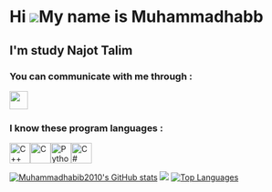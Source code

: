 Hi ![](https://user-images.githubusercontent.com/18350557/176309783-0785949b-9127-417c-8b55-ab5a4333674e.gif)My name is Muhammadhabb
====================================================================================================================================
[](https://www.google.com/imgres?q=gif%20chelovek%20s%20noutbukom&imgurl=https%3A%2F%2Fmedia.tenor.com%2F2HUC8r12sCIAAAAj%2Fbubu-bubu-dudu.gif&imgrefurl=https%3A%2F%2Ftenor.com%2Fsearch%2Flaptop-gifs&docid=SGjCNcsNvoj-2M&tbnid=SThdyYXzwMhQyM&vet=12ahUKEwjF4srezPKIAxWxHhAIHcVxH7cQM3oECG4QAA..i&w=200&h=200&hcb=2&ved=2ahUKEwjF4srezPKIAxWxHhAIHcVxH7cQM3oECG4QAA)
## I'm study Najot Talim

### You can communicate with me through : 
<p align="left"> <a href="https://www.github.com/Muhammadhabib2010" target="_blank" rel="noreferrer"> <picture> <source media="(prefers-color-scheme: dark)" srcset="https://raw.githubusercontent.com/danielcranney/readme-generator/main/public/icons/socials/github-dark.svg" /> <source media="(prefers-color-scheme: light)" srcset="https://raw.githubusercontent.com/danielcranney/readme-generator/main/public/icons/socials/github.svg" /> <img src="https://raw.githubusercontent.com/danielcranney/readme-generator/main/public/icons/socials/github.svg" width="32" height="32" /> </picture> </a></p>

### I know these program languages :
<p align="left">
<a href="https://docs.microsoft.com/en-us/cpp/?view=msvc-170" target="_blank" rel="noreferrer"><img src="https://raw.githubusercontent.com/danielcranney/readme-generator/main/public/icons/skills/cplusplus-colored.svg" width="36" height="36" alt="C++" /></a><a href="https://docs.microsoft.com/en-us/cpp/?view=msvc-170" target="_blank" rel="noreferrer"><img src="https://raw.githubusercontent.com/danielcranney/readme-generator/main/public/icons/skills/c-colored.svg" width="36" height="36" alt="C" /></a><a href="https://www.python.org/" target="_blank" rel="noreferrer"><img src="https://raw.githubusercontent.com/danielcranney/readme-generator/main/public/icons/skills/python-colored.svg" width="36" height="36" alt="Python" /></a><a href="https://docs.microsoft.com/en-us/dotnet/csharp/" target="_blank" rel="noreferrer"><img src="https://raw.githubusercontent.com/danielcranney/readme-generator/main/public/icons/skills/csharp-colored.svg" width="36" height="36" alt="C#" /></a>
</p>

<a href="http://www.github.com/Muhammadhabib2010"><img src="https://github-readme-stats.vercel.app/api?username=Muhammadhabib2010&show_icons=true&hide=&count_private=true&title_color=3382ed&text_color=ffffff&icon_color=facc15&bg_color=000000&hide_border=true&show_icons=true" alt="Muhammadhabib2010's GitHub stats" /></a>  <a href="http://www.github.com/Muhammadhabib2010"><img src="https://github-readme-streak-stats.herokuapp.com/?user=Muhammadhabib2010&stroke=ffffff&background=000000&ring=3382ed&fire=3382ed&currStreakNum=ffffff&currStreakLabel=3382ed&sideNums=ffffff&sideLabels=ffffff&dates=ffffff&hide_border=true" /></a>
<a href="https://github.com/Muhammadhabib2010" align="left"><img src="https://github-readme-stats.vercel.app/api/top-langs/?username=Muhammadhabib2010&langs_count=10&title_color=3382ed&text_color=ffffff&icon_color=facc15&bg_color=000000&hide_border=true&locale=en&custom_title=Top%20%Languages" alt="Top Languages" /></a>
